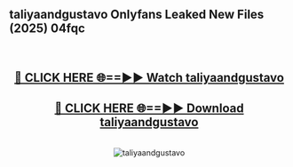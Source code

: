 <h2>taliyaandgustavo Onlyfans Leaked New Files (2025) 04fqc</h2>
<br>
<div align="center">
<h2><a href="https://mediafiles.top/taliyaandgustavo&ref=git" rel="nofollow">🔴 CLICK HERE 🌐==►► Watch taliyaandgustavo</a></h2>
<h2><a href="https://mediafiles.top/taliyaandgustavo&ref=git" rel="nofollow">🔴 CLICK HERE 🌐==►► Download taliyaandgustavo</a></h2>
<br>
<a href="https://mediafiles.top/taliyaandgustavo&ref=git" rel="nofollow" data-target="animated-image.originalLink"><img src="https://i.ibb.co.com/xMMVF88/686577567.gif" alt="taliyaandgustavo" style="max-width: 100%; display: inline-block;" data-target="animated-image.originalImage"></a>
</div>
<br>
<br>